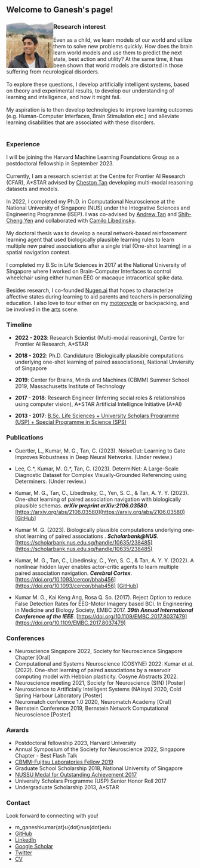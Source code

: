 ## Welcome to Ganesh's page!

<img align="left" src="ganesh_informal_square.jpg" width="25%" id="hp"/> 


### Research interest
<body>
Even as a child, we learn models of our world and utilize them to solve new problems quickly.
How does the brain learn world models and use them to predict the next state, best action and utility? 
At the same time, it has been shown that world models are distorted in those suffering from neurological disorders. 
<br>
<br>
To explore these questions, I develop artificially intelligent systems, based on theory and experimental results, 
to develop our understanding of learning and intelligence, and how it might fail.
<br>
<br>
My aspiration is to then develop technologies to improve learning outcomes 
(e.g. Human-Computer Interfaces, Brain Stimulation etc.) and alleviate 
learning disabilities that are associated with these disorders.
<br>
<br>

### Experience
</body>
I will be joining the Harvard Machine Learning Foundations Group as a postdoctoral fellowship in September 2023. 
<br>
<br>
Currently, I am a research scientist at the Centre for Frontier AI Research (CFAR), A*STAR advised by 
<a href="https://www.a-star.edu.sg/cfar/about-cfar/our-team/dr-cheston-tan">Cheston Tan</a> 
developing multi-modal reasoning datasets and models.
<br>
<br>
In 2022, I completed my Ph.D. in Computational Neuroscience at the National University of Singapore (NUS) under the Integrative Sciences and Engineering Programme (ISEP).
I was co-advised by <a href="https://nus.edu.sg/lsi/principal-investigators-3/dr-andrew-tan-yong-yi/">Andrew Tan</a> and 
<a href="https://cde.nus.edu.sg/idp/staff/yen-shih-cheng/">Shih-Cheng Yen</a> and collaborated with 
<a href="http://camilolibedinsky.com/">Camilo Libedinsky</a>. 
<br>
<br>
My doctoral thesis was to develop a neural network-based reinforcement learning agent that used biologically plausible learning rules to 
learn multiple new paired associations after a single trial (One-shot learning) in a spatial navigation context. 
<br>
<br>
I completed my B.Sc in Life Sciences in 2017 at the National University of Singapore where 
I worked on Brain-Computer Interfaces to control wheelchair using either human EEG or macaque intracortical spike data.
<br>
<br>
Besides research, I co-founded <a href="https://nugen.ai">Nugen.ai</a> that hopes to characterize 
affective states during learning to aid parents and teachers in personalizing education. 
I also love to tour either on my <a href="https://news.nus.edu.sg/record-breaking-trip-to-gain-experience/">motorcycle</a> or backpacking, 
and be involved in the <a href="https://news.nus.edu.sg/news-reports/sangae-muzhangu-won-gold-saadhana-project-won-platinum">arts</a> scene.


### Timeline

- **2022 - 2023**: Research Scientist (Multi-modal reasoning), Centre for Frontier AI Research, A*STAR

- **2018 - 2022**: Ph.D. Candidature (Biologically plausible computations underlying one-shot learning of paired associations), National Unviersity of Singapore

- **2019**: Center for Brains, Minds and Machines (CBMM) Summer School 2019, Massachusetts Institute of Technology

- **2017 - 2018**: Research Engineer (Inferring social roles & relationships using computer vision), A\*STAR Artificial Intellignce Initiative (A\*AI)

- **2013 - 2017**: [B.Sc. Life Sciences + University Scholars Programme (USP) + Special Programme in Science (SPS)](https://www.facebook.com/nus.singapore/videos/10155508729748540/)

### Publications

- Guertler, L., Kumar, M. G., Tan, C. (2023). NoiseOut: Learning to Gate Improves Robustness in Deep Neural Networks. (Under review.)

- Lee, C.\*, Kumar, M. G.\*, Tan, C. (2023). DetermiNet: A Large-Scale Diagnostic Dataset for Complex Visually-Grounded Referencing using Determiners. (Under review.)

- Kumar, M. G., Tan, C., Libedinsky, C., Yen, S. C., & Tan, A. Y. Y. (2023). One-shot learning of paired association navigation with biologically plausible schemas. ***arXiv preprint arXiv:2106.03580***. [https://arxiv.org/abs/2106.03580](https://arxiv.org/abs/2106.03580) [[GitHub](https://github.com/mgkumar138/schema4one)]

- Kumar M. G. (2023). Biologically plausible computations underlying one-shot learning of paired associations . ***Scholarbank@NUS***. [https://scholarbank.nus.edu.sg/handle/10635/238485](https://scholarbank.nus.edu.sg/handle/10635/238485)

- Kumar, M. G., Tan, C., Libedinsky, C., Yen, S. C., & Tan, A. Y. Y. (2022). A nonlinear hidden layer enables actor-critic agents to learn multiple paired association navigation. ***Cerebral Cortex***. [https://doi.org/10.1093/cercor/bhab456](https://doi.org/10.1093/cercor/bhab456) [[GitHub](https://github.com/mgkumar138/TDHL_6PA)]

- Kumar M. G., Kai Keng Ang, Rosa Q. So. (2017). Reject Option to reduce False Detection Rates for EEG-Motor Imagery based BCI. In Engineering in Medicine and Biology Society, EMBC 2017. ***39th Annual International Conference of the IEEE***. [https://doi.org/10.1109/EMBC.2017.8037479](https://doi.org/10.1109/EMBC.2017.8037479)


### Conferences

- Neuroscience Singapore 2022, Society for Neuroscience Singapore Chapter [Oral] 
- Computational and Systems Neuroscience (COSYNE) 2022: Kumar et al. (2022). One-shot learning of paired associations by a reservoir computing model with Hebbian plasticity. Cosyne Abstracts 2022.
- Neuroscience meeting 2021, Society for Neuroscience (SfN) [Poster]
- Neuroscience to Artificially Intelligent Systems (NAIsys) 2020, Cold Spring Harbour Laboratory [Poster]
- Neuromatch conference 1.0 2020, Neuromatch Academy [Oral]
- Bernstein Conference 2019, Bernstein Network Computational Neuroscience [Poster]

### Awards

- Postdoctoral fellowship 2023, Harvard University
- Annual Symposium of the Society for Neuroscience 2022, Singapore Chapter - Best Flash Talk 
- [CBMM-Fujitsu Laboratories Fellow 2019](https://cbmm.mit.edu/summer-school/fellows)
- Graduate School Scholarship 2018, National University of Singapore
- [NUSSU Medal for Outstanding Achievement 2017](https://www.usp.nus.edu.sg/curriculum/awards-and-recognition/award-winners-of-class-2017/)
- University Scholars Programme (USP) Senior Honor Roll 2017
- Undergraduate Scholarship 2013, A\*STAR 

### Contact

Look forward to connecting with you!
+ m_ganeshkumar{at}u{dot}nus{dot}edu
+ [GitHub](https://github.com/mgkumar138)
+ [LinkedIn](https://www.linkedin.com/in/m-ganesh-kumar/)
+ [Google Scholar](https://scholar.google.com/citations?hl=en&user=sFfy1q4AAAAJ)
+ [Twitter](https://twitter.com/Ganeshk92)
+ <a href="Resume_Ganesh_110123.pdf">CV</a>
